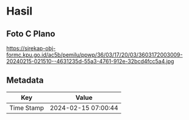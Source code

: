 # Hasil

## Foto C Plano

https://sirekap-obj-formc.kpu.go.id/ac5b/pemilu/ppwp/36/03/17/20/03/3603172003009-20240215-021510--4631235d-55a3-4761-912e-32bcd4fcc5a4.jpg


## Metadata

| Key        | Value               |
| ---------- | ------------------- |
| Time Stamp | 2024-02-15 07:00:44 |



